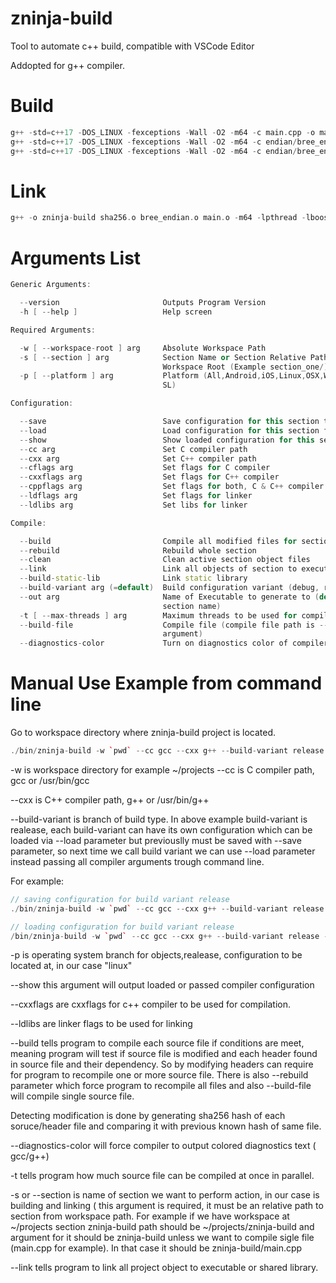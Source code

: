 # zninja-build
Tool to automate c++ build, compatible with VSCode Editor

Addopted for g++ compiler. 

# Build
```cpp
g++ -std=c++17 -DOS_LINUX -fexceptions -Wall -O2 -m64 -c main.cpp -o main.o
g++ -std=c++17 -DOS_LINUX -fexceptions -Wall -O2 -m64 -c endian/bree_endian.cpp -o bree_endian.o
g++ -std=c++17 -DOS_LINUX -fexceptions -Wall -O2 -m64 -c endian/bree_endian.cpp -o bree_endian.o
```
# Link
```cpp
g++ -o zninja-build sha256.o bree_endian.o main.o -m64 -lpthread -lboost_filesystem -lboost_program_options -s
```
# Arguments List
```cpp
Generic Arguments:

  --version                       Outputs Program Version
  -h [ --help ]                   Help screen

Required Arguments:

  -w [ --workspace-root ] arg     Absolute Workspace Path
  -s [ --section ] arg            Section Name or Section Relative Path From 
                                  Workspace Root (Example section_one/)                          
  -p [ --platform ] arg           Platform (All,Android,iOS,Linux,OSX,Windows,W
                                  SL)

Configuration:

  --save                          Save configuration for this section to file
  --load                          Load configuration for this section from file
  --show                          Show loaded configuration for this section
  --cc arg                        Set C compiler path
  --cxx arg                       Set C++ compiler path
  --cflags arg                    Set flags for C compiler
  --cxxflags arg                  Set flags for C++ compiler
  --cppflags arg                  Set flags for both, C & C++ compiler
  --ldflags arg                   Set flags for linker
  --ldlibs arg                    Set libs for linker

Compile:

  --build                         Compile all modified files for section
  --rebuild                       Rebuild whole section
  --clean                         Clean active section object files
  --link                          Link all objects of section to executable
  --build-static-lib              Link static library
  --build-variant arg (=default)  Build configuration variant (debug, release)
  --out arg                       Name of Executable to generate to (default is
                                  section name)                        
  -t [ --max-threads ] arg        Maximum threads to be used for compiling
  --build-file                    Compile file (compile file path is --section 
                                  argument)                           
  --diagnostics-color             Turn on diagnostics color of compiler
  ```

# Manual Use Example from command line
Go to workspace directory where zninja-build project is located.
```cpp
./bin/zninja-build -w `pwd` --cc gcc --cxx g++ --build-variant release -p linux --show --cxxflags "-std=c++17 -DOS_LINUX -fexceptions -Wall -O2 -m64" --ldlibs "-m64 -lpthread -lboost_filesystem -lboost_program_options -s"  --build  --diagnostics-color -t 4 -s zninja-build --link
```
-w is workspace directory for example ~/projects
--cc is C compiler path, gcc or /usr/bin/gcc

--cxx is C++ compiler path, g++ or /usr/bin/g++

--build-variant is branch of build type. In above example build-variant is realease, each build-variant can have its own configuration which can be loaded via --load parameter but previouslly must be saved with --save parameter, so next time we call build variant we can use --load parameter instead passing all compiler arguments trough command line. 

For example: 
```cpp
// saving configuration for build variant release
./bin/zninja-build -w `pwd` --cc gcc --cxx g++ --build-variant release -p linux --show --cxxflags "-std=c++17 -DOS_LINUX -fexceptions -Wall -O2 -m64" --ldlibs "-m64 -lpthread -lboost_filesystem -lboost_program_options -s" -s zninja-build --save

// loading configuration for build variant release
/bin/zninja-build -w `pwd` --cc gcc --cxx g++ --build-variant release -p linux -s zninja-build --load --build --link
```

-p is operating system branch for objects,realease, configuration to be located at, in our case "linux"

--show this argument will output loaded or passed compiler configuration

--cxxflags  are cxxflags for c++ compiler to be used for compilation.

--ldlibs are linker flags to be used for linking

--build tells program to compile each source file if conditions are meet, meaning program will test if source file is modified and each header found in source file and their dependency. So by modifying headers can require for program to recompile one or more source file. There is also --rebuild parameter which force program to recompile all files and also --build-file will compile single source file.

Detecting modification is done by generating sha256 hash of each soruce/header file and comparing it with previous known hash of same file. 

--diagnostics-color will force compiler to output colored diagnostics text ( gcc/g++)

-t tells program how much source file can be compiled at once in parallel.

-s or --section is name of section we want to perform action, in our case is building and linking ( this argument is required, it must be an relative path to section from workspace path. For example if we have workspace at ~/projects  section zninja-build path should be ~/projects/zninja-build  and argument for it should be zninja-build unless we want to compile sigle file (main.cpp for example). In that case it should be zninja-build/main.cpp

--link tells program to link all project object to executable or shared library.





